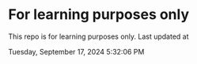 # For learning purposes only
This repo is for learning purposes only.
Last updated at

Tuesday, September 17, 2024 5:32:06 PM

